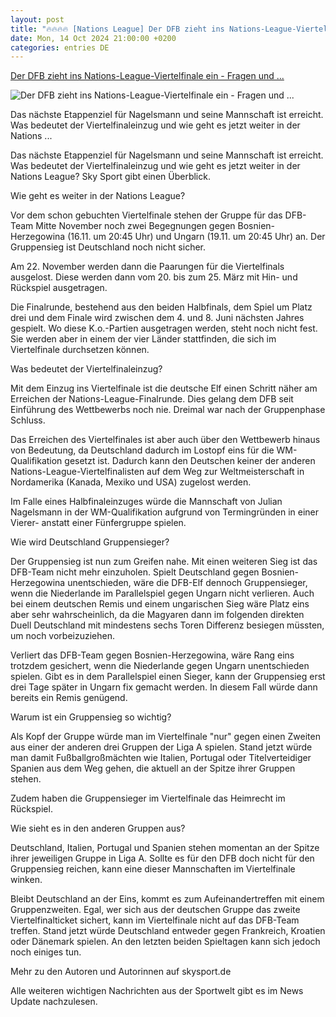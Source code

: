 ```yaml
---
layout: post
title: "🔥🔥🔥🔥 [Nations League] Der DFB zieht ins Nations-League-Viertelfinale ein - Fragen und ..."
date: Mon, 14 Oct 2024 21:00:00 +0200
categories: entries DE
---
```

[Der DFB zieht ins Nations-League-Viertelfinale ein - Fragen und ...](https://sport.sky.de/fussball/artikel/der-dfb-zieht-ins-nations-league-viertelfinale-ein-frage-und-antwort/13233816/34226)

![Der DFB zieht ins Nations-League-Viertelfinale ein - Fragen und ...](https://e6.365dm.de/24/10/1600x900/skysport_de-dfb-deutschland_6716416.jpg?20241015103516)

Das nächste Etappenziel für Nagelsmann und seine Mannschaft ist erreicht. Was bedeutet der Viertelfinaleinzug und wie geht es jetzt weiter in der Nations ...

Das nächste Etappenziel für Nagelsmann und seine Mannschaft ist erreicht. Was bedeutet der Viertelfinaleinzug und wie geht es jetzt weiter in der Nations League? Sky Sport gibt einen Überblick.

Wie geht es weiter in der Nations League?

Vor dem schon gebuchten Viertelfinale stehen der Gruppe für das DFB-Team Mitte November noch zwei Begegnungen gegen Bosnien-Herzegowina (16.11. um 20:45 Uhr) und Ungarn (19.11. um 20:45 Uhr) an. Der Gruppensieg ist Deutschland noch nicht sicher.

Am 22. November werden dann die Paarungen für die Viertelfinals ausgelost. Diese werden dann vom 20. bis zum 25. März mit Hin- und Rückspiel ausgetragen.

Die Finalrunde, bestehend aus den beiden Halbfinals, dem Spiel um Platz drei und dem Finale wird zwischen dem 4. und 8. Juni nächsten Jahres gespielt. Wo diese K.o.-Partien ausgetragen werden, steht noch nicht fest. Sie werden aber in einem der vier Länder stattfinden, die sich im Viertelfinale durchsetzen können.

Was bedeutet der Viertelfinaleinzug?

Mit dem Einzug ins Viertelfinale ist die deutsche Elf einen Schritt näher am Erreichen der Nations-League-Finalrunde. Dies gelang dem DFB seit Einführung des Wettbewerbs noch nie. Dreimal war nach der Gruppenphase Schluss.

Das Erreichen des Viertelfinales ist aber auch über den Wettbewerb hinaus von Bedeutung, da Deutschland dadurch im Lostopf eins für die WM-Qualifikation gesetzt ist. Dadurch kann den Deutschen keiner der anderen Nations-League-Viertelfinalisten auf dem Weg zur Weltmeisterschaft in Nordamerika (Kanada, Mexiko und USA) zugelost werden.

Im Falle eines Halbfinaleinzuges würde die Mannschaft von Julian Nagelsmann in der WM-Qualifikation aufgrund von Termingründen in einer Vierer- anstatt einer Fünfergruppe spielen.

Wie wird Deutschland Gruppensieger?

Der Gruppensieg ist nun zum Greifen nahe. Mit einen weiteren Sieg ist das DFB-Team nicht mehr einzuholen. Spielt Deutschland gegen Bosnien-Herzegowina unentschieden, wäre die DFB-Elf dennoch Gruppensieger, wenn die Niederlande im Parallelspiel gegen Ungarn nicht verlieren. Auch bei einem deutschen Remis und einem ungarischen Sieg wäre Platz eins aber sehr wahrscheinlich, da die Magyaren dann im folgenden direkten Duell Deutschland mit mindestens sechs Toren Differenz besiegen müssten, um noch vorbeizuziehen.

Verliert das DFB-Team gegen Bosnien-Herzegowina, wäre Rang eins trotzdem gesichert, wenn die Niederlande gegen Ungarn unentschieden spielen. Gibt es in dem Parallelspiel einen Sieger, kann der Gruppensieg erst drei Tage später in Ungarn fix gemacht werden. In diesem Fall würde dann bereits ein Remis genügend.

Warum ist ein Gruppensieg so wichtig?

Als Kopf der Gruppe würde man im Viertelfinale "nur" gegen einen Zweiten aus einer der anderen drei Gruppen der Liga A spielen. Stand jetzt würde man damit Fußballgroßmächten wie Italien, Portugal oder Titelverteidiger Spanien aus dem Weg gehen, die aktuell an der Spitze ihrer Gruppen stehen.

Zudem haben die Gruppensieger im Viertelfinale das Heimrecht im Rückspiel.

Wie sieht es in den anderen Gruppen aus?

Deutschland, Italien, Portugal und Spanien stehen momentan an der Spitze ihrer jeweiligen Gruppe in Liga A. Sollte es für den DFB doch nicht für den Gruppensieg reichen, kann eine dieser Mannschaften im Viertelfinale winken.

Bleibt Deutschland an der Eins, kommt es zum Aufeinandertreffen mit einem Gruppenzweiten. Egal, wer sich aus der deutschen Gruppe das zweite Viertelfinalticket sichert, kann im Viertelfinale nicht auf das DFB-Team treffen. Stand jetzt würde Deutschland entweder gegen Frankreich, Kroatien oder Dänemark spielen. An den letzten beiden Spieltagen kann sich jedoch noch einiges tun.

Mehr zu den Autoren und Autorinnen auf skysport.de

Alle weiteren wichtigen Nachrichten aus der Sportwelt gibt es im News Update nachzulesen.

